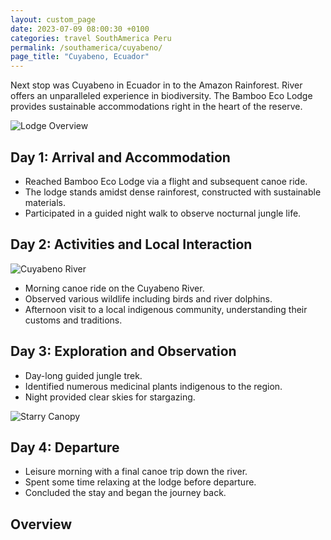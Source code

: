 ```yaml
---
layout: custom_page
date: 2023-07-09 08:00:30 +0100
categories: travel SouthAmerica Peru
permalink: /southamerica/cuyabeno/
page_title: "Cuyabeno, Ecuador"
---
```



Next stop was Cuyabeno in Ecuador in to the Amazon Rainforest. River offers an unparalleled experience in biodiversity. The Bamboo Eco Lodge provides sustainable accommodations right in the heart of the reserve.

![Lodge Overview](path_to_your_image_of_the_lodge.jpg)

## Day 1: Arrival and Accommodation

- Reached Bamboo Eco Lodge via a flight and subsequent canoe ride.
- The lodge stands amidst dense rainforest, constructed with sustainable materials.
- Participated in a guided night walk to observe nocturnal jungle life.

## Day 2: Activities and Local Interaction

![Cuyabeno River](path_to_your_image_of_the_river.jpg)

- Morning canoe ride on the Cuyabeno River.
- Observed various wildlife including birds and river dolphins.
- Afternoon visit to a local indigenous community, understanding their customs and traditions.

## Day 3: Exploration and Observation

- Day-long guided jungle trek.
- Identified numerous medicinal plants indigenous to the region.
- Night provided clear skies for stargazing.

![Starry Canopy](path_to_your_image_of_starry_night.jpg)

## Day 4: Departure

- Leisure morning with a final canoe trip down the river.
- Spent some time relaxing at the lodge before departure.
- Concluded the stay and began the journey back.

## Overview

